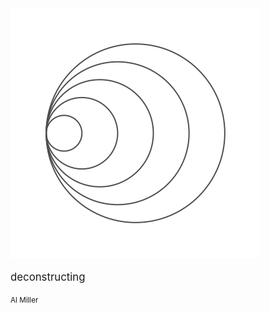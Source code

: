 <img id="circles-animation" class="fade-in-1" src="./static/assets/circles.svg" />

<div class="cover-info fade-in-2">
<p style="font-size: larger">deconstructing</p>
<p><small>Al Miller</small></p>
</div>

<div class="contact-links fade-in-3">
<a href="./static/assets/anm_resume.pdf" target="__blank" download="anm_resume.pdf"><i class="fas fa-file-pdf icon"></i></a>
<a href="https://www.github.com/ANMillerIII/" target="__blank"><i class="fab fa-github icon"></i></a>
<a href="https://www.linkedin.com/in/al-miller/" target="__blank"><i class="fab fa-linkedin-in icon"></i></a>
<a href="mailto:albert.miller@uconn.edu" target="__blank"><i class="fas fa-envelope icon"></i></a>
</div>